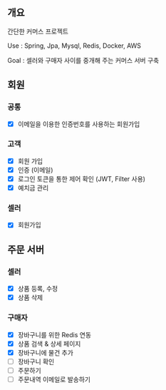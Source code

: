 ## 개요
간단한 커머스 프로젝트

Use : Spring, Jpa, Mysql, Redis, Docker, AWS

Goal : 셀러와 구매자 사이를 중개해 주는 커머스 서버 구축
 
 
 ## 회원
 ### 공통
 - [x] 이메일을 이용한 인증번호를 사용하는 회원가입
 
 ### 고객
 - [x] 회원 가입
 - [x] 인증 (이메일)
 - [x] 로그인 토큰을 통한 제어 확인 (JWT, Filter 사용)
 - [x] 예치금 관리
 
 ### 셀러
- [x] 회원가입


## 주문 서버

### 셀러
- [x] 상품 등록, 수정
- [x] 상품 삭제

### 구매자
- [x] 장바구니를 위한 Redis 연동
- [x] 상품 검색 & 상세 페이지
- [x] 장바구니에 물건 추가
- [ ] 장바구니 확인
- [ ] 주문하기
- [ ] 주문내역 이메일로 발송하기
